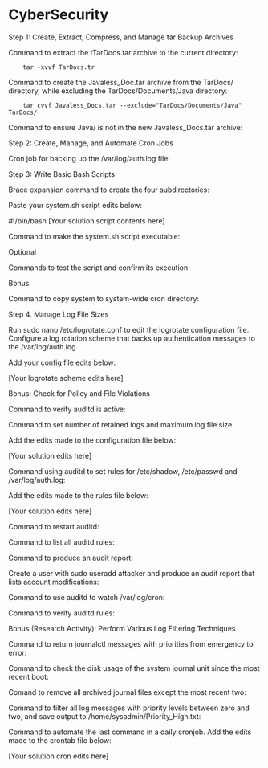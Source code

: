 # CyberSecurity

Step 1: Create, Extract, Compress, and Manage tar Backup Archives


Command to extract the tTarDocs.tar archive to the current directory: 

        tar -xvvf TarDocs.tr


Command to create the Javaless_Doc.tar archive from the TarDocs/ directory, while excluding the TarDocs/Documents/Java directory:

        tar cvvf Javaless_Docs.tar --exclude="TarDocs/Documents/Java" TarDocs/

Command to ensure Java/ is not in the new Javaless_Docs.tar archive:






Step 2: Create, Manage, and Automate Cron Jobs

Cron job for backing up the /var/log/auth.log file:



Step 3: Write Basic Bash Scripts


Brace expansion command to create the four subdirectories:


Paste your system.sh script edits below:

#!/bin/bash
[Your solution script contents here]




Command to make the system.sh script executable:


Optional

Commands to test the script and confirm its execution:

Bonus

Command to copy system to system-wide cron directory:



Step 4. Manage Log File Sizes


Run sudo nano /etc/logrotate.conf to edit the logrotate configuration file.
Configure a log rotation scheme that backs up authentication messages to the /var/log/auth.log.

Add your config file edits below:


[Your logrotate scheme edits here]






Bonus: Check for Policy and File Violations


Command to verify auditd is active:


Command to set number of retained logs and maximum log file size:

Add the edits made to the configuration file below:


[Your solution edits here]




Command using auditd to set rules for /etc/shadow, /etc/passwd and /var/log/auth.log:

Add the edits made to the rules file below:


[Your solution edits here]




Command to restart auditd:


Command to list all auditd rules:


Command to produce an audit report:


Create a user with sudo useradd attacker and produce an audit report that lists account modifications:


Command to use auditd to watch /var/log/cron:


Command to verify auditd rules:




Bonus (Research Activity): Perform Various Log Filtering Techniques


Command to return journalctl messages with priorities from emergency to error:


Command to check the disk usage of the system journal unit since the most recent boot:


Comand to remove all archived journal files except the most recent two:


Command to filter all log messages with priority levels between zero and two, and save output to /home/sysadmin/Priority_High.txt:


Command to automate the last command in a daily cronjob. Add the edits made to the crontab file below:

[Your solution cron edits here]
